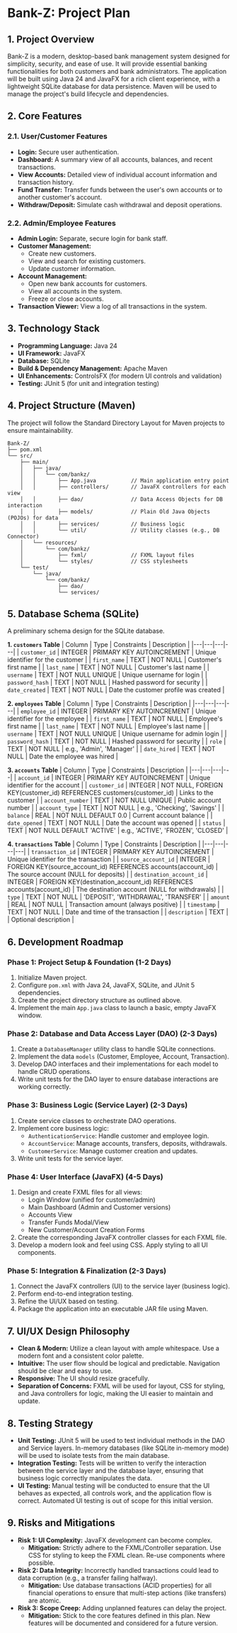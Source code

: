 # Bank-Z: Project Plan

## 1. Project Overview

Bank-Z is a modern, desktop-based bank management system designed for simplicity, security, and ease of use. It will provide essential banking functionalities for both customers and bank administrators. The application will be built using Java 24 and JavaFX for a rich client experience, with a lightweight SQLite database for data persistence. Maven will be used to manage the project's build lifecycle and dependencies.

## 2. Core Features

### 2.1. User/Customer Features

- **Login:** Secure user authentication.
- **Dashboard:** A summary view of all accounts, balances, and recent transactions.
- **View Accounts:** Detailed view of individual account information and transaction history.
- **Fund Transfer:** Transfer funds between the user's own accounts or to another customer's account.
- **Withdraw/Deposit:** Simulate cash withdrawal and deposit operations.

### 2.2. Admin/Employee Features

- **Admin Login:** Separate, secure login for bank staff.
- **Customer Management:**
  - Create new customers.
  - View and search for existing customers.
  - Update customer information.
- **Account Management:**
  - Open new bank accounts for customers.
  - View all accounts in the system.
  - Freeze or close accounts.
- **Transaction Viewer:** View a log of all transactions in the system.

## 3. Technology Stack

- **Programming Language:** Java 24
- **UI Framework:** JavaFX
- **Database:** SQLite
- **Build & Dependency Management:** Apache Maven
- **UI Enhancements:** ControlsFX (for modern UI controls and validation)
- **Testing:** JUnit 5 (for unit and integration testing)

## 4. Project Structure (Maven)

The project will follow the Standard Directory Layout for Maven projects to ensure maintainability.

```
Bank-Z/
├── pom.xml
└── src/
    ├── main/
    │   ├── java/
    │   │   └── com/bankz/
    │   │       ├── App.java           // Main application entry point
    │   │       ├── controllers/       // JavaFX controllers for each view
    │   │       ├── dao/               // Data Access Objects for DB interaction
    │   │       ├── models/            // Plain Old Java Objects (POJOs) for data
    │   │       ├── services/          // Business logic
    │   │       └── util/              // Utility classes (e.g., DB Connector)
    │   └── resources/
    │       └── com/bankz/
    │           ├── fxml/              // FXML layout files
    │           └── styles/            // CSS stylesheets
    └── test/
        └── java/
            └── com/bankz/
                ├── dao/
                └── services/
```

## 5. Database Schema (SQLite)

A preliminary schema design for the SQLite database.

**1. `customers` Table**
| Column | Type | Constraints | Description |
|---|---|---|---|
| `customer_id` | INTEGER | PRIMARY KEY AUTOINCREMENT | Unique identifier for the customer |
| `first_name` | TEXT | NOT NULL | Customer's first name |
| `last_name` | TEXT | NOT NULL | Customer's last name |
| `username` | TEXT | NOT NULL UNIQUE | Unique username for login |
| `password_hash` | TEXT | NOT NULL | Hashed password for security |
| `date_created` | TEXT | NOT NULL | Date the customer profile was created |

**2. `employees` Table**
| Column | Type | Constraints | Description |
|---|---|---|---|
| `employee_id` | INTEGER | PRIMARY KEY AUTOINCREMENT | Unique identifier for the employee |
| `first_name` | TEXT | NOT NULL | Employee's first name |
| `last_name` | TEXT | NOT NULL | Employee's last name |
| `username` | TEXT | NOT NULL UNIQUE | Unique username for admin login |
| `password_hash` | TEXT | NOT NULL | Hashed password for security |
| `role` | TEXT | NOT NULL | e.g., 'Admin', 'Manager' |
| `date_hired` | TEXT | NOT NULL | Date the employee was hired |

**3. `accounts` Table**
| Column | Type | Constraints | Description |
|---|---|---|---|
| `account_id` | INTEGER | PRIMARY KEY AUTOINCREMENT | Unique identifier for the account |
| `customer_id` | INTEGER | NOT NULL, FOREIGN KEY(customer_id) REFERENCES customers(customer_id) | Links to the customer |
| `account_number` | TEXT | NOT NULL UNIQUE | Public account number |
| `account_type` | TEXT | NOT NULL | e.g., 'Checking', 'Savings' |
| `balance` | REAL | NOT NULL DEFAULT 0.0 | Current account balance |
| `date_opened` | TEXT | NOT NULL | Date the account was opened |
| `status` | TEXT | NOT NULL DEFAULT 'ACTIVE' | e.g., 'ACTIVE', 'FROZEN', 'CLOSED' |

**4. `transactions` Table**
| Column | Type | Constraints | Description |
|---|---|---|---|
| `transaction_id` | INTEGER | PRIMARY KEY AUTOINCREMENT | Unique identifier for the transaction |
| `source_account_id` | INTEGER | FOREIGN KEY(source_account_id) REFERENCES accounts(account_id) | The source account (NULL for deposits) |
| `destination_account_id` | INTEGER | FOREIGN KEY(destination_account_id) REFERENCES accounts(account_id) | The destination account (NULL for withdrawals) |
| `type` | TEXT | NOT NULL | 'DEPOSIT', 'WITHDRAWAL', 'TRANSFER' |
| `amount` | REAL | NOT NULL | Transaction amount (always positive) |
| `timestamp` | TEXT | NOT NULL | Date and time of the transaction |
| `description` | TEXT | | Optional description |

## 6. Development Roadmap

### Phase 1: Project Setup & Foundation (1-2 Days)

1.  Initialize Maven project.
2.  Configure `pom.xml` with Java 24, JavaFX, SQLite, and JUnit 5 dependencies.
3.  Create the project directory structure as outlined above.
4.  Implement the main `App.java` class to launch a basic, empty JavaFX window.

### Phase 2: Database and Data Access Layer (DAO) (2-3 Days)

1.  Create a `DatabaseManager` utility class to handle SQLite connections.
2.  Implement the data `models` (Customer, Employee, Account, Transaction).
3.  Develop DAO interfaces and their implementations for each model to handle CRUD operations.
4.  Write unit tests for the DAO layer to ensure database interactions are working correctly.

### Phase 3: Business Logic (Service Layer) (2-3 Days)

1.  Create service classes to orchestrate DAO operations.
2.  Implement core business logic:
    - `AuthenticationService`: Handle customer and employee login.
    - `AccountService`: Manage accounts, transfers, deposits, withdrawals.
    - `CustomerService`: Manage customer creation and updates.
3.  Write unit tests for the service layer.

### Phase 4: User Interface (JavaFX) (4-5 Days)

1.  Design and create FXML files for all views:
    - Login Window (unified for customer/admin)
    - Main Dashboard (Admin and Customer versions)
    - Accounts View
    - Transfer Funds Modal/View
    - New Customer/Account Creation Forms
2.  Create the corresponding JavaFX controller classes for each FXML file.
3.  Develop a modern look and feel using CSS. Apply styling to all UI components.

### Phase 5: Integration & Finalization (2-3 Days)

1.  Connect the JavaFX controllers (UI) to the service layer (business logic).
2.  Perform end-to-end integration testing.
3.  Refine the UI/UX based on testing.
4.  Package the application into an executable JAR file using Maven.

## 7. UI/UX Design Philosophy

- **Clean & Modern:** Utilize a clean layout with ample whitespace. Use a modern font and a consistent color palette.
- **Intuitive:** The user flow should be logical and predictable. Navigation should be clear and easy to use.
- **Responsive:** The UI should resize gracefully.
- **Separation of Concerns:** FXML will be used for layout, CSS for styling, and Java controllers for logic, making the UI easier to maintain and update.

## 8. Testing Strategy

- **Unit Testing:** JUnit 5 will be used to test individual methods in the DAO and Service layers. In-memory databases (like SQLite in-memory mode) will be used to isolate tests from the main database.
- **Integration Testing:** Tests will be written to verify the interaction between the service layer and the database layer, ensuring that business logic correctly manipulates the data.
- **UI Testing:** Manual testing will be conducted to ensure that the UI behaves as expected, all controls work, and the application flow is correct. Automated UI testing is out of scope for this initial version.

## 9. Risks and Mitigations

- **Risk 1: UI Complexity:** JavaFX development can become complex.
  - **Mitigation:** Strictly adhere to the FXML/Controller separation. Use CSS for styling to keep the FXML clean. Re-use components where possible.
- **Risk 2: Data Integrity:** Incorrectly handled transactions could lead to data corruption (e.g., a transfer failing halfway).
  - **Mitigation:** Use database transactions (ACID properties) for all financial operations to ensure that multi-step actions (like transfers) are atomic.
- **Risk 3: Scope Creep:** Adding unplanned features can delay the project.
  - **Mitigation:** Stick to the core features defined in this plan. New features will be documented and considered for a future version.
